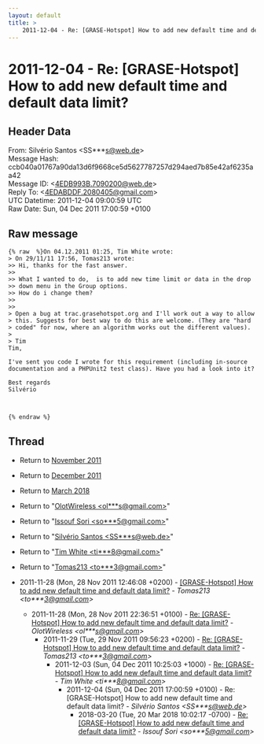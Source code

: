 ```yaml
---
layout: default
title: >
    2011-12-04 - Re: [GRASE-Hotspot] How to add new default time and default data limit?
---
```


# 2011-12-04 - Re: [GRASE-Hotspot] How to add new default time and default data limit?

## Header Data

From: Silvério Santos \<SS***s@web.de\><br>
Message Hash: ccb040a01767a90da13d6f9668ce5d5627787257d294aed7b85e42af6235aa42<br>
Message ID: \<4EDB993B.7090200@web.de\><br>
Reply To: \<4EDABDDF.2080405@gmail.com\><br>
UTC Datetime: 2011-12-04 09:00:59 UTC<br>
Raw Date: Sun, 04 Dec 2011 17:00:59 +0100<br>

## Raw message

```
{% raw  %}On 04.12.2011 01:25, Tim White wrote:
> On 29/11/11 17:56, Tomas213 wrote:
>> Hi, thanks for the fast answer.
>>
>> What I wanted to do,  is to add new time limit or data in the drop
>> down menu in the Group options.
>> How do i change them?
>>
>>
> Open a bug at trac.grasehotspot.org and I'll work out a way to allow
> this. Suggests for best way to do this are welcome. (They are "hard
> coded" for now, where an algorithm works out the different values).
>
> Tim
Tim,

I've sent you code I wrote for this requirement (including in-source 
documentation and a PHPUnit2 test class). Have you had a look into it?

Best regards
Silvério



{% endraw %}
```

## Thread

+ Return to [November 2011](/archive/2011/11)
+ Return to [December 2011](/archive/2011/12)
+ Return to [March 2018](/archive/2018/03)

+ Return to "[OlotWireless <ol***s<span>@</span>gmail.com>](/authors/ol___s_at_gmail_com)"
+ Return to "[Issouf Sori <so***5<span>@</span>gmail.com>](/authors/so___5_at_gmail_com)"
+ Return to "[Silvério Santos <SS***s<span>@</span>web.de>](/authors/ss___s_at_web_de)"
+ Return to "[Tim White <ti***8<span>@</span>gmail.com>](/authors/ti___8_at_gmail_com)"
+ Return to "[Tomas213 <to***3<span>@</span>gmail.com>](/authors/to___3_at_gmail_com)"

+ 2011-11-28 (Mon, 28 Nov 2011 12:46:08 +0200) - [[GRASE-Hotspot] How to add new default time and default data limit?](/archive/2011/11/0b948a39def79d376a1dd9e6484376a2463c59e33a866a3fc1b8e038b871c92d) - _Tomas213 \<to***3@gmail.com\>_
  + 2011-11-28 (Mon, 28 Nov 2011 22:36:51 +0100) - [Re: [GRASE-Hotspot] How to add new default time and default data limit?](/archive/2011/11/e9064cd925bbe1566a10980ce85363077c747d584882a4fc8c74531341a98a0b) - _OlotWireless \<ol***s@gmail.com\>_
    + 2011-11-29 (Tue, 29 Nov 2011 09:56:23 +0200) - [Re: [GRASE-Hotspot] How to add new default time and default data	limit?](/archive/2011/11/ac05653055baf0786eb00367daa8fa1164a7e6c54939a6639f140e6851fba61d) - _Tomas213 \<to***3@gmail.com\>_
      + 2011-12-03 (Sun, 04 Dec 2011 10:25:03 +1000) - [Re: [GRASE-Hotspot] How to add new default time and default data limit?](/archive/2011/12/0c0058ea1802555abd343941fb46a69f71bb02392b498a64b286f8e0dc687290) - _Tim White \<ti***8@gmail.com\>_
        + 2011-12-04 (Sun, 04 Dec 2011 17:00:59 +0100) - Re: [GRASE-Hotspot] How to add new default time and default data limit? - _Silvério Santos \<SS***s@web.de\>_
          + 2018-03-20 (Tue, 20 Mar 2018 10:02:17 -0700) - [Re: [GRASE-Hotspot] How to add new default time and default data limit?](/archive/2018/03/33dd37609150168b92f0d7117ac03fe7fdce47d2ee7c9faf8053b08e50cf28bc) - _Issouf Sori \<so***5@gmail.com\>_

